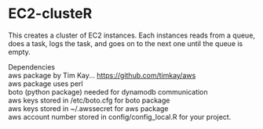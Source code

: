 EC2-clusteR
===========

This creates a cluster of EC2 instances. Each instances reads from a queue, does a task, logs the task, and goes on to the next one until the queue is empty.

Dependencies  
aws package by Tim Kay... https://github.com/timkay/aws  
aws package uses perl  
boto (python package) needed for dynamodb communication  
aws keys stored in /etc/boto.cfg for boto package  
aws keys stored in ~/.awssecret for aws package  
aws account number stored in config/config_local.R for your project.  
  